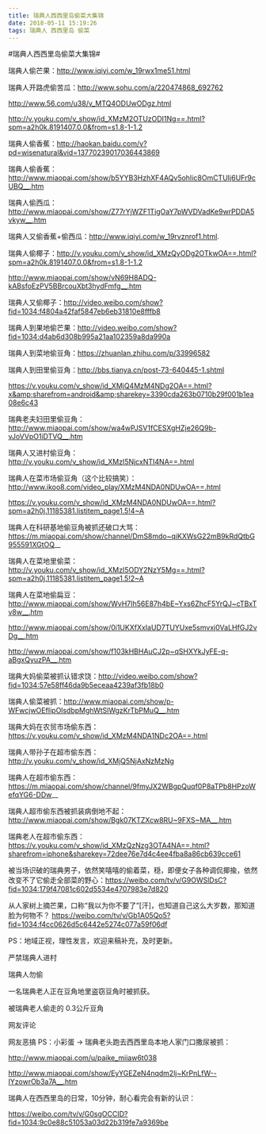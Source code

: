 ```yaml
---
title: 瑞典人西西里岛偷菜大集锦
date: 2018-05-11 15:19:26
tags: 瑞典人 西西里岛 偷菜
---
```


#瑞典人西西里岛偷菜大集锦#

瑞典人偷芒果：http://www.iqiyi.com/w_19rwx1me51.html

瑞典人开路虎偷苦瓜：http://www.sohu.com/a/220474868_692762

http://www.56.com/u38/v_MTQ4ODUwODgz.html

http://v.youku.com/v_show/id_XMzM2OTUzODI1Ng==.html?spm=a2h0k.8191407.0.0&from=s1.8-1-1.2

瑞典人偷香蕉：http://haokan.baidu.com/v?pd=wisenatural&vid=13770239017036443869

瑞典人偷香蕉：http://www.miaopai.com/show/b5YYB3HzhXF4AQv5ohIic8OmCTUIj6UFr9cUBQ__.htm

瑞典人偷西瓜：http://www.miaopai.com/show/Z77rYjWZF1TigOaY7pWVDVadKe9wrPDDA5vkyw__.htm

瑞典人又偷香蕉+偷西瓜：http://www.iqiyi.com/w_19rvznrof1.html.

瑞典人偷椰子：http://v.youku.com/v_show/id_XMzQyODg2OTkwOA==.html?spm=a2h0k.8191407.0.0&from=s1.8-1-1.2

http://www.miaopai.com/show/vN69H8ADQ-kABsfoEzPV5BBrcouXbt3hydFmfg__.htm

瑞典人又偷椰子：http://video.weibo.com/show?fid=1034:f4804a42faf5847eb6eb31810e8fffb8

瑞典人到果地偷芒果：http://video.weibo.com/show?fid=1034:d4ab6d308b995a21aa102359a8da990a

瑞典人到菜地偷豆角：https://zhuanlan.zhihu.com/p/33996582

瑞典人到田里偷豆角：http://bbs.tianya.cn/post-73-640445-1.shtml

https://v.youku.com/v_show/id_XMjQ4MzM4NDg2OA==.html?x&amp;sharefrom=android&amp;sharekey=3390cda263b0710b29f001b1ea08e6c43

瑞典老夫妇田里偷豆角：http://www.miaopai.com/show/wa4wPJSV1fCESXgHZje26Q9b-vJoVVpO1iDTVQ__.htm

瑞典人又进村偷豆角：http://v.youku.com/v_show/id_XMzI5NjcxNTI4NA==.html

瑞典人在菜市场偷豆角（这个比较搞笑）：http://www.ikoo8.com/video_play/XMzM4NDA0NDUwOA==.html

https://v.youku.com/v_show/id_XMzM4NDA0NDUwOA==.html?spm=a2h0j.11185381.listitem_page1.5!4~A

瑞典人在科研基地偷豆角被抓还破口大骂：https://m.miaopai.com/show/channel/DmS8mdo~qiKXWsG22mB9kRdQtbG955591XGtOQ__

瑞典人在菜地里偷菜：http://v.youku.com/v_show/id_XMzI5ODY2NzY5Mg==.html?spm=a2h0j.11185381.listitem_page1.5!2~A

瑞典人在菜地偷扁豆：http://www.miaopai.com/show/WvH7Ih56E87h4bE~Yxs6ZhcF5YrQJ~cTBxTv8w__.htm

http://www.miaopai.com/show/0i1UKXfXxIaUD7TUYUxe5smvxj0VaLHfGJ2vDg__.htm

http://www.miaopai.com/show/f103kHBHAuCJ2p~qSHXYkJyFE-q-aBgxQyuzPA__.htm

瑞典大妈偷菜被抓认错求饶：http://video.weibo.com/show?fid=1034:57e58ff46da9b5eceaa4239af3fb18b0

瑞典人偷菜被抓：http://www.miaopai.com/show/p-WFwcjwOEfIipOlsdbpMghWtSlWgzKrTbPMuQ__.htm

瑞典大妈在农贸市场偷东西：https://v.youku.com/v_show/id_XMzM4NDA1NDc2OA==.html

瑞典人带孙子在超市偷东西： http://v.youku.com/v_show/id_XMjQ5NjAxNzMzNg

瑞典人在超市偷东西：https://m.miaopai.com/show/channel/9fmyJX2WBgpQuqf0P8aTPb8HPzoWefqYG6-DDw__

瑞典人超市偷东西被抓装病倒地不起：http://www.miaopai.com/show/Bgk07KTZXcw8RU~9FXS~MA__.htm

瑞典老人在超市偷东西：https://v.youku.com/v_show/id_XMzQzNzg3OTA4NA==.html?sharefrom=iphone&sharekey=72dee76e7d4c4ee4fba8a86cb639cce61

被当场识破的瑞典男子，依然笑嘻嘻的偷着菜，穏，即便女子各种调侃揶揄，依然改变不了它偷走全部菜的野心：https://weibo.com/tv/v/G9OWSlDsC?fid=1034:179f47081c602d5534e4707983e7d820

 从人家树上摘芒果，口称“我以为你不要了”[汗]，也知道自己这么大岁数，那知道脸为何物不？ https://weibo.com/tv/v/Gb1A05Qo5?fid=1034:f4cc0626d5c6442e5274c077a59f06df

 PS：地域正视，理性发言，欢迎来稿补充，及时更新。 


严禁瑞典人进村


瑞典人勿偷
 


一名瑞典老人正在豆角地里盗窃豆角时被抓获。

被瑞典老人偷走的 0.3公斤豆角

网友评论

网友恶搞
PS：小彩蛋 → 瑞典老头跑去西西里岛本地人家门口撒尿被抓：

http://www.miaopai.com/u/paike_miiaw6t038

http://www.miaopai.com/show/EyYGEZeN4nqdm2lj~KrPnLfW--IYzowrOb3a7A__.htm

瑞典人在西西里岛的日常，10分钟，耐心看完会有新的认识：

https://weibo.com/tv/v/G0sgOCCID?fid=1034:9c0e88c51053a03d22b319fe7a9369be